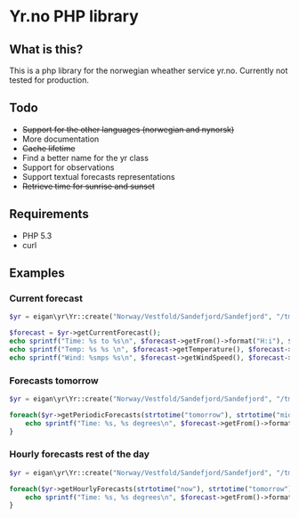 Yr.no PHP library
==================

What is this?
-------------
This is a php library for the norwegian wheather service yr.no. Currently not tested for production.

Todo
----
- ~~Support for the other languages (norwegian and nynorsk)~~
- More documentation
- ~~Cache lifetime~~
- Find a better name for the yr class
- Support for observations
- Support textual forecasts representations
- ~~Retrieve time for sunrise and sunset~~

Requirements
------------
- PHP 5.3
- curl

Examples
----------

### Current forecast
```php
$yr = eigan\yr\Yr::create("Norway/Vestfold/Sandefjord/Sandefjord", "/tmp");

$forecast = $yr->getCurrentForecast();
echo sprintf("Time: %s to %s\n", $forecast->getFrom()->format("H:i"), $forecast->getTo()->format("H:i"));
echo sprintf("Temp: %s %s \n", $forecast->getTemperature(), $forecast->getTemperature('unit'));
echo sprintf("Wind: %smps %s\n", $forecast->getWindSpeed(), $forecast->getWindDirection('name'));
```
### Forecasts tomorrow
```php
$yr = eigan\yr\Yr::create("Norway/Vestfold/Sandefjord/Sandefjord", "/tmp");

foreach($yr->getPeriodicForecasts(strtotime("tomorrow"), strtotime("midnight second day") - 1) as $forecast) {
    echo sprintf("Time: %s, %s degrees\n", $forecast->getFrom()->format("H:i"), $forecast->getTemperature());
}
```

### Hourly forecasts rest of the day
```php
$yr = eigan\yr\Yr::create("Norway/Vestfold/Sandefjord/Sandefjord", "/tmp");

foreach($yr->getHourlyForecasts(strtotime("now"), strtotime("tomorrow") - 1) as $forecast) {
    echo sprintf("Time: %s, %s degrees\n", $forecast->getFrom()->format("H:i"), $forecast->getTemperature());
}
```
